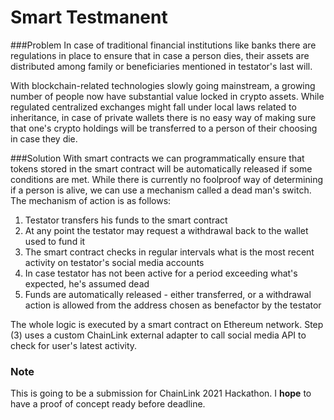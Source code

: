 # Smart Testmanent

###Problem
In case of traditional financial institutions like banks there are regulations in place to ensure that in case a person dies, their assets are distributed among family or beneficiaries mentioned in testator's last will.

With blockchain-related technologies slowly going mainstream, a growing number of people now have substantial value locked in crypto assets. While regulated centralized exchanges might fall under local laws related to inheritance, in case of private wallets there is no easy way of making sure that one's crypto holdings will be transferred to a person of their choosing in case they die.

###Solution
With smart contracts we can programmatically ensure that tokens stored in the smart contract will be automatically released if some conditions are met. While there is currently no foolproof way of determining if a person is alive, we can use a mechanism called a dead man's switch. The mechanism of action is as follows:
1. Testator transfers his funds to the smart contract
2. At any point the testator may request a withdrawal back to the wallet used to fund it
3. The smart contract checks in regular intervals what is the most recent activity on testator's social media accounts
4. In case testator has not been active for a period exceeding what's expected, he's assumed dead
5. Funds are automatically released - either transferred, or a withdrawal action is allowed from the address chosen as benefactor by the testator

The whole logic is executed by a smart contract on Ethereum network. Step (3) uses a custom ChainLink external adapter to call social media API to check for user's latest activity.

### Note
This is going to be a submission for ChainLink 2021 Hackathon. I **hope** to have a proof of concept ready before deadline.
